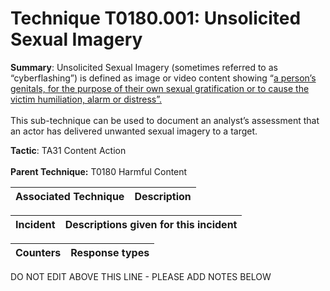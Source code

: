 # Technique T0180.001: Unsolicited Sexual Imagery

**Summary**: Unsolicited Sexual Imagery (sometimes referred to as “cyberflashing”) is defined as image or video content showing “[a person’s genitals, for the purpose of their own sexual gratification or to cause the victim humiliation, alarm or distress”.](https://www.gov.uk/government/news/cyberflashing-to-become-a-criminal-offence)<br><br>This sub-technique can be used to document an analyst’s assessment that an actor has delivered unwanted sexual imagery to a target.

**Tactic**: TA31 Content Action <br><br>**Parent Technique:** T0180 Harmful Content


| Associated Technique | Description |
| --------- | ------------------------- |



| Incident | Descriptions given for this incident |
| -------- | -------------------- |



| Counters | Response types |
| -------- | -------------- |


DO NOT EDIT ABOVE THIS LINE - PLEASE ADD NOTES BELOW